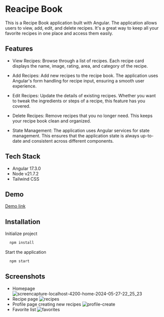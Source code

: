 
# Reacipe Book

This is a Recipe Book application built with Angular. The application allows users to view, add, edit, and delete recipes. It's a great way to keep all your favorite recipes in one place and access them easily.

## Features

- View Recipes: Browse through a list of recipes. Each recipe card displays the name, image, rating, area, and category of the recipe.

- Add Recipes: Add new recipes to the recipe book. The application uses Angular's form handling for recipe input, ensuring a smooth user experience.

- Edit Recipes: Update the details of existing recipes. Whether you want to tweak the ingredients or steps of a recipe, this feature has you covered.

- Delete Recipes: Remove recipes that you no longer need. This keeps your recipe book clean and organized.

- State Management: The application uses Angular services for state management. This ensures that the application state is always up-to-date and consistent across different components.


## Tech Stack
  
- Angular 17.3.0
- Node v21.7.2
- Tailwind CSS

## Demo
[Demo link](https://recipebookdemo.netlify.app/)

## Installation

Initialize project

```bash
  npm install
```
Start the application

```bash
  npm start
```


## Screenshots
- Homepage
![screencapture-localhost-4200-home-2024-05-27-22_25_23](https://github.com/apekul/recipebook/assets/22819317/2f5ca1aa-8ced-47ae-888a-7534368ba0a8)
- Recipe page
![recipes](https://github.com/apekul/recipebook/assets/22819317/e4a1b3a2-25ce-46f7-a771-683f2df7285c)
- Profile page creating new recipes
![profile-create](https://github.com/apekul/recipebook/assets/22819317/86aab3ba-b987-4bf1-91e2-73dea0fb3ac7)
- Favorite list
![favorites](https://github.com/apekul/recipebook/assets/22819317/56fb2fe0-d42f-4bfe-931f-e9787f7e3d30)
